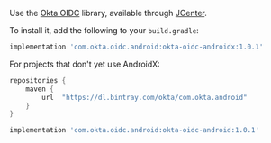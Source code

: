 Use the [Okta OIDC](https://github.com/okta/okta-oidc-android) library, available through [JCenter](https://bintray.com/okta/com.okta.android/okta-oidc-android).

To install it, add the following to your `build.gradle`:

```groovy
implementation 'com.okta.oidc.android:okta-oidc-androidx:1.0.1'
```

For projects that don't yet use AndroidX:

```groovy
repositories {
    maven {
        url  "https://dl.bintray.com/okta/com.okta.android"
    }
}
```

```groovy
implementation 'com.okta.oidc.android:okta-oidc-android:1.0.1'
```
